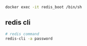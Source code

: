 ```bash
docker exec -it redis_boot /bin/sh
```

## redis cli

```bash
# redis command
redis-cli -a password
```
